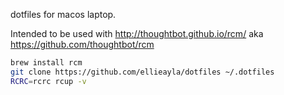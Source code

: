 dotfiles for macos laptop.

Intended to be used with http://thoughtbot.github.io/rcm/ aka https://github.com/thoughtbot/rcm


```sh
brew install rcm
git clone https://github.com/ellieayla/dotfiles ~/.dotfiles
RCRC=rcrc rcup -v
```
